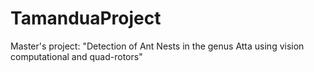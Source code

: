 # TamanduaProject
Master's project: "Detection of Ant Nests in the genus Atta using vision computational and quad-rotors" 

